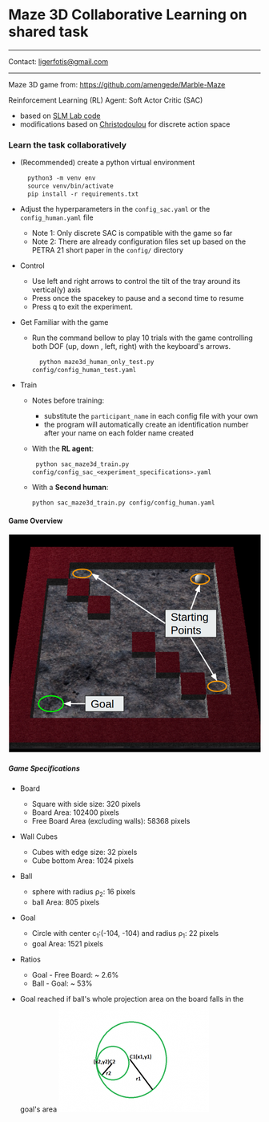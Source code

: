 # Maze 3D Collaborative Learning on shared task
___
Contact: ligerfotis@gmail.com
___

Maze 3D game from: https://github.com/amengede/Marble-Maze

Reinforcement Learning (RL) Agent: Soft Actor Critic (SAC)
  * based on [SLM Lab code](https://github.com/kengz/SLM-Lab)
  * modifications based on [Christodoulou](https://arxiv.org/abs/1910.07207) for discrete action space

### Learn the task collaboratively

* (Recommended) create a python virtual environment
    
        python3 -m venv env
        source venv/bin/activate
        pip install -r requirements.txt
    

* Adjust the hyperparameters in the `config_sac.yaml` or the `config_human.yaml` file
    * Note 1: Only discrete SAC is compatible with the game so far
    * Note 2: There are already configuration files set up based on the PETRA 21 short paper in the `config/` directory
  

* Control
    * Use left and right arrows to control the tilt of the tray around its vertical(y) axis
    * Press once the spacekey to pause and a second time to resume
    * Press q to exit the experiment.
  

* Get Familiar with the game
  * Run the command bellow to play 10 trials with the game controlling both DOF (up, down , left, right) with the keyboard's arrows.
  
          python maze3d_human_only_test.py config/config_human_test.yaml


* Train
  *  Notes before training: 
     * substitute the `participant_name` in each config file with your own
     * the program will automatically create an identification number after your name on each folder name created
  *  With the **RL agent**:
        
          python sac_maze3d_train.py config/config_sac_<experiment_specifications>.yaml
     
  * With a **Second human**:
        
        python sac_maze3d_train.py config/config_human.yaml  


#### Game Overview
![Game](pictures/game.png)

##### Game Specifications
* Board
    * Square with side size: 320 pixels
    * Board Area: 102400 pixels
    * Free Board Area (excluding walls): 58368 pixels
  
* Wall Cubes
  * Cubes with edge size: 32 pixels
  * Cube bottom Area: 1024 pixels

* Ball
  * sphere with radius ρ<sub>2</sub>: 16 pixels
  * ball Area: 805 pixels
  
* Goal
  * Circle with center c<sub>1</sub>:(-104, -104) and radius ρ<sub>1</sub>: 22 pixels
  * goal Area: 1521 pixels
  
* Ratios
  * Goal - Free Board: ~ 2.6%
  * Ball - Goal:  ~ 53%
  
* Goal reached if ball's whole projection area on the board falls in the goal's area
    ![Game](pictures/circle.png)



